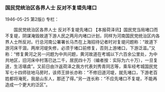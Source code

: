 ### 国民党统治区各界人士  反对不复堤先堵口

1946-05-25
第2版()
专栏：

　　国民党统治区各界人士
    反对不复堤先堵口
    【本报荷泽讯】国民党当局堵口而不复堤，阴谋淹毁故道下游人民之两月内堵口计划，同样为河南国民党统治区内各界人士所反对。行总河南公署署长马杰在上海招待记者时对复堤问题称：“故道下游河床干涸，两岸河堤失修，必须于堵口前修复，否则上游堵口，下游泛滥。”又称：“修复黄河之另一问题为中共问题，黄河故道在考城以下六百余公里处，为中共地区，旧河床中村落已达二千，居民四十万（编者按：实际为六十万），一旦复道，生活堪虞”。又前日由汴返荷泽之我方代表刘秀青同志等，乘车经考城国民党军七十四师驻地马房时，该师王排长亦称：“不修旧道河堤，就先堵口，下游老百姓都将淹死，我是山东人，那还了得。”另一连长称：“不应先堵口不复堤，不能再造成一个更大的泛区”。
